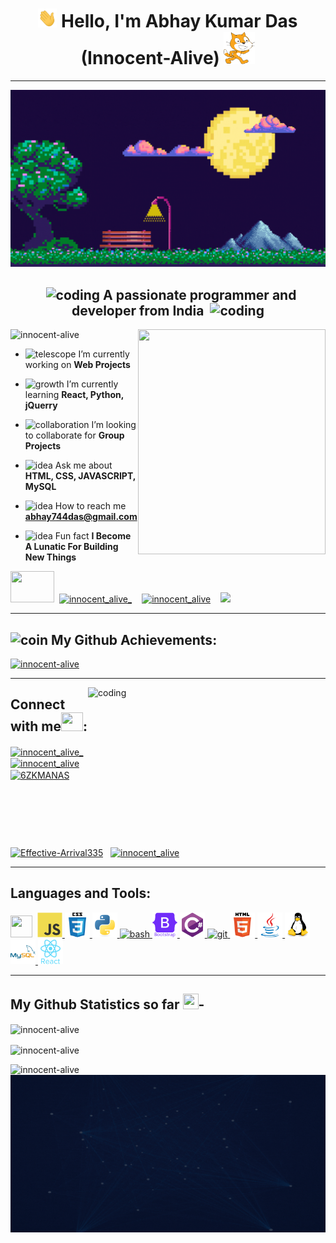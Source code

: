 <h1 align="center"><img src="https://github.com/Innocent-Alive/Innocent-Alive/blob/main/hi.gif" width="30" height="30"> Hello, I'm Abhay Kumar Das (Innocent-Alive) <img alt="hello" height="52" width="50" src="https://github.com/Innocent-Alive/Innocent-Alive/blob/main/scratch.gif"></h1><hr>
<img src="https://github.com/Innocent-Alive/Innocent-Alive/blob/main/Dark%20Blue%20Green%20and%20Yellow%20Pixel%20Zoom%20Virtual%20Background.gif" alt="banner" />
<h2 align="center">&nbsp;&nbsp;<img src="https://media1.giphy.com/media/2Ygy0khwewLgMSYM0t/source.gif" width="20" height="20" alt="coding" />  A passionate programmer and developer from India &nbsp;<img src="https://media1.giphy.com/media/2Ygy0khwewLgMSYM0t/source.gif" width="20" height="20" alt="coding" /></h2>
<img src="https://33.media.tumblr.com/09b2f1ad61f656a4981716f70c159998/tumblr_n9oskaDd3H1shpedgo1_400.gif" align="right" height="360" width="300" />
<p align="left"> <img src="https://komarev.com/ghpvc/?username=innocent-alive&label=Profile%20Views&color=cf0202&style=flat" alt="innocent-alive" /> </p>

- <img src="https://media2.giphy.com/media/QZVdubDMj6RCvBOQBk/giphy.gif?cid=790b7611f2015ca3af40383f08d9be470a45744ddbff8c6f&rid=giphy.gif&ct=s" alt="telescope" width="25" height="26" /> I’m currently working on **Web Projects**

- <img src="https://i.gifer.com/origin/4c/4c8423ace30594a2f80c07639d6885fd_w200.gif" alt="growth" width="25" height="28" /> I’m currently learning **React, Python, jQuerry**

- <img src="https://media.tenor.com/images/22f42c11b612b041b4038573dca18a2d/tenor.gif" alt="collaboration" width="28" height="25" /> I’m looking to collaborate for **Group Projects**

- <img src="https://i.pinimg.com/originals/e2/7b/ce/e27bceee41105a0199ebb277382cfe2b.gif" alt="idea" width="28" height="25" /> Ask me about **HTML, CSS, JAVASCRIPT, MySQL**

- <img src="https://www.pinclipart.com/picdir/big/143-1432236_contacts-us-mail-mail-gif-us-mail-gifs.png" alt="idea" width="25" height="25" /> How to reach me **abhay744das@gmail.com**

- <img src="https://media.giphy.com/media/l4FGDXzlX3p5U9zJS/200.gif" alt="idea" width="28" height="25" /> Fun fact **I Become A Lunatic For Building New Things**



<p align="left"><img src="https://media0.giphy.com/media/MTt7Eh8WPudlStuY7L/source.gif" height="50" width="70" />&nbsp;&nbsp;<a href="https://twitter.com/innocent_alive_" target="blank"><img src="https://img.shields.io/badge/Twitter-1DA1F2?style=for-the-badge&logo=twitter&logoColor=white" alt="innocent_alive_" /></a> &nbsp;&nbsp; <a href="https://instagram.com/innocent_alive" target="blank"><img src="https://img.shields.io/badge/Instagram-E4405F?style=for-the-badge&logo=instagram&logoColor=white" alt="innocent_alive" /></a> &nbsp;&nbsp; <a href="#" target="blank"><img src="https://img.shields.io/badge/LinkedIn-0077B5?style=for-the-badge&logo=linkedin&logoColor=white" /></a>&nbsp;&nbsp;</p>
<p align="center">  </p>
<p align="right">  </p>

<hr>
<h2><img src="https://pixeljoint.com/files/icons/coinspin__r1270235681.gif" height="30" width="30" alt="coin"/>
My Github Achievements: </h2>
<p align="left">

<a href="https://github.com/ryo-ma/github-profile-trophy"><img src="https://github-profile-trophy.vercel.app/?username=innocent-alive" alt="innocent-alive" /></a> </p><hr size="1">





<img align="right" alt="coding" height="254" width="380" src="https://i.pinimg.com/originals/54/e3/7d/54e37d8074ebcde1d96c77d7b2a7f310.gif">
<h2 align="left">Connect with me<img src="https://orig00.deviantart.net/667e/f/2015/225/c/b/black_cat_pixel_animation_by_sillybluewolf-d95it6h.png" height="30" width="35">:</h2>
<p align="left">
<a href="https://twitter.com/innocent_alive_" target="blank"><img align="center" src="https://raw.githubusercontent.com/rahuldkjain/github-profile-readme-generator/master/src/images/icons/Social/twitter.svg" alt="innocent_alive_" height="30" width="40" /></a>
<a href="https://instagram.com/innocent_alive" target="blank"><img align="center" src="https://raw.githubusercontent.com/rahuldkjain/github-profile-readme-generator/master/src/images/icons/Social/instagram.svg" alt="innocent_alive" height="30" width="40" /></a>
<a href="https://discord.gg/6ZKMANAS" target="blank"><img align="center" src="https://raw.githubusercontent.com/rahuldkjain/github-profile-readme-generator/master/src/images/icons/Social/discord.svg" alt="6ZKMANAS" height="30" width="40" /></a>
<a href="https://www.reddit.com/user/Effective-Arrival335" target="blank"><img align="center" src="https://raw.githubusercontent.com/rahuldkjain/github-profile-readme-generator/master/src/images/icons/Social/reddit.svg" alt="Effective-Arrival335" height="30" width="40" /></a> &nbsp;
<a href="https://t.me/innocent_alive" target="blank"><img align="center" src="https://pnggrid.com/wp-content/uploads/2021/04/telegram-logo-circle-1536x1536.png" alt="innocent_alive" height="30" width="30" /></a>
</p><hr size=1px>



<h2 align="left">Languages and Tools:</h2>

<p align="left"> <img src="https://media.giphy.com/media/gSz2mQ7HcTYru/giphy.gif" height="35" width="35" />&nbsp;
<a href="https://developer.mozilla.org/en-US/docs/Web/JavaScript" target="_blank" rel="noreferrer"> <img src="https://raw.githubusercontent.com/devicons/devicon/master/icons/javascript/javascript-original.svg" alt="javascript" width="40" height="40"/> 
</a>
<a href="https://www.w3schools.com/css/" target="_blank" rel="noreferrer"> <img src="https://raw.githubusercontent.com/devicons/devicon/master/icons/css3/css3-original-wordmark.svg" alt="css3" width="40" height="40"/> </a>
<a href="https://www.python.org" target="_blank" rel="noreferrer"> <img src="https://raw.githubusercontent.com/devicons/devicon/master/icons/python/python-original.svg" alt="python" width="40" height="40"/> 
</a>
<a href="https://www.gnu.org/software/bash/" target="_blank" rel="noreferrer"> <img src="https://www.vectorlogo.zone/logos/gnu_bash/gnu_bash-icon.svg" alt="bash" width="40" height="40"/> 
</a> 
<a href="https://getbootstrap.com" target="_blank" rel="noreferrer"> <img src="https://raw.githubusercontent.com/devicons/devicon/master/icons/bootstrap/bootstrap-plain-wordmark.svg" alt="bootstrap" width="40" height="40"/> </a> <a href="https://www.w3schools.com/cs/" target="_blank" rel="noreferrer"> <img src="https://raw.githubusercontent.com/devicons/devicon/master/icons/csharp/csharp-original.svg" alt="csharp" width="40" height="40"/> </a> <a href="https://git-scm.com/" target="_blank" rel="noreferrer"> <img src="https://www.vectorlogo.zone/logos/git-scm/git-scm-icon.svg" alt="git" width="40" height="40"/> </a> <a href="https://www.w3.org/html/" target="_blank" rel="noreferrer"> <img src="https://raw.githubusercontent.com/devicons/devicon/master/icons/html5/html5-original-wordmark.svg" alt="html5" width="40" height="40"/> </a> <a href="https://www.java.com" target="_blank" rel="noreferrer"> <img src="https://raw.githubusercontent.com/devicons/devicon/master/icons/java/java-original.svg" alt="java" width="40" height="40"/> </a> 
<a href="https://www.linux.org/" target="_blank" rel="noreferrer"> <img src="https://raw.githubusercontent.com/devicons/devicon/master/icons/linux/linux-original.svg" alt="linux" width="40" height="40"/> 
</a> 
<a href="https://www.mysql.com/" target="_blank" rel="noreferrer"> <img src="https://raw.githubusercontent.com/devicons/devicon/master/icons/mysql/mysql-original-wordmark.svg" alt="mysql" width="40" height="40"/> </a> <a href="https://reactjs.org/" target="_blank" rel="noreferrer"> <img src="https://raw.githubusercontent.com/devicons/devicon/master/icons/react/react-original-wordmark.svg" alt="react" width="40" height="40"/> </a> </p><hr>




<h2>My Github Statistics so far <img src="https://thumbs.gfycat.com/ResponsibleComposedCockroach-max-1mb.gif" height="25" width="25">-</h2>

<p><img align="center" src="https://github-readme-stats.vercel.app/api/top-langs?username=innocent-alive&show_icons=true&locale=en&layout=compact" alt="innocent-alive" /></p>
<p><img align="center" src="https://github-readme-stats.vercel.app/api?username=innocent-alive&show_icons=true&theme=tokyonight&locale=en" alt="innocent-alive" /></p>
<p><img align="left" src="https://github-readme-streak-stats.herokuapp.com/?user=innocent-alive&theme=dark" alt="innocent-alive" /></p>


<p>
<img src="https://github.com/Innocent-Alive/Innocent-Alive/blob/main/Blue%20Yellow%20Futuristic%20Virtual%20Technology%20Blog%20Banner.gif" alt="banner" /></p>

